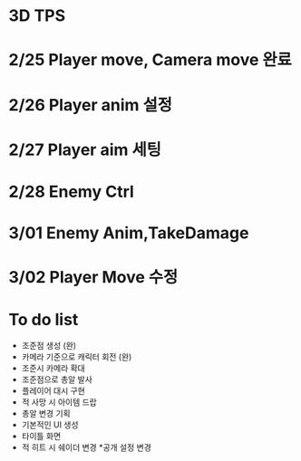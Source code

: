 # 3D TPS
# 2/25 Player move, Camera move 완료
# 2/26 Player anim 설정
# 2/27 Player aim 세팅
# 2/28 Enemy Ctrl
# 3/01 Enemy Anim,TakeDamage
# 3/02 Player Move 수정
# To do list 
- 조준점 생성 (완)
- 카메라 기준으로 캐릭터 회전 (완)
- 조준시 카메라 확대
- 조준점으로 총알 발사
- 플레이어 대시 구현
- 적 사망 시 아이템 드랍
- 총알 변경 기획
- 기본적인 UI 생성
- 타이틀 화면
- 적 히트 시 쉐이더 변경
*공개 설정 변경
